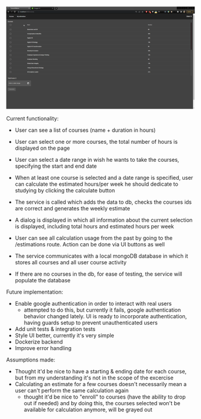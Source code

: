 ![Alt Text](https://github.com/alexandraprisecaru/coursesplatform/blob/master/current_status2.gif)

Current functionality:
* User can see a list of courses (name + duration in hours) 
* User can select one or more courses, the total number of hours is displayed on the page
* User can select a date range in wish he wants to take the courses, specifying the start and end date
* When at least one course is selected and a date range is specified, user can calculate the estimated hours/per week he should dedicate to studying by clicking the calculate button
* The service is called which adds the data to db, checks the courses ids are correct and generates the weekly estimate
* A dialog is displayed in which all information about the current selection is displayed, including total hours and estimated hours per week
* User can see all calculation usage from the past by going to the /estimations route. Action can be done via UI buttons as well


* The service communicates with a local mongoDB database in which it stores all courses and all user course activity
* If there are no courses in the db, for ease of testing, the service will populate the database

Future implementation:
* Enable google authentication in order to interact with real users
 	- attempted to do this, but currently it fails, google authentication behavior changed lately. UI is ready to incorporate authentication, having guards setup to prevent unauthenticated users
* Add unit tests & integration tests
* Style UI better, currently it's very simple
* Dockerize backend
* Improve error handling


Assumptions made:
* Thought it'd be nice to have a starting & ending date for each course, but from my understanding it's not in the scope of the excercise
* Calculating an estimate for a few courses doesn't necessarily mean a user can't perform the same calculation again
	- thought it'd be nice to "enroll" to courses (have the ability to drop out if needed) and by doing this, the courses selected won't be available for calculation anymore, will be grayed out

